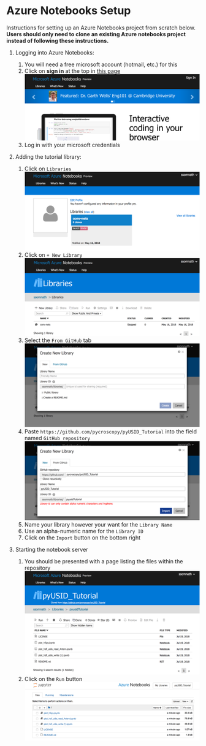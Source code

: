 # Azure Notebooks Setup

Instructions for setting up an Azure Notebooks project from scratch below. 
**Users should only need to clone an existing Azure notebooks project instead of following these instructions.**

1.  Logging into Azure Notebooks:

    1.  You will need a free microsoft account (hotmail, etc.)
        for this
    2.  Click on **sign in** at the top in [this
        page](https://notebooks.azure.com)
        ![Azure login page](./azure_screenshots/0.png)
    3. Log in with your microsoft credentials
2.  Adding the tutorial library:

    1.  Click on `Libraries`
        ![Libraries page](./azure_screenshots/1.png)
    2.  Click on `+ New Library`
        ![Libraries page 2](./azure_screenshots/2.png)
    3.  Select the `From GitHub` tab
        ![Adding library](./azure_screenshots/3.png)
    4.  Paste `https://github.com/pycroscopy/pyUSID_Tutorial`
        into the field named `GitHub repository`
        ![GitHub library](./azure_screenshots/4.png)
    5.  Name your library however your want for the
        `Library Name`
    6.  Use an alpha-numeric name for the `Library ID`
    7. Click on the `Import` button on the bottom right
    
3.  Starting the notebook server

    1.  You should be presented with a page listing the files
        within the repository
        ![Library added](./azure_screenshots/5.png)
    2.  Click on the `Run` button
        ![Run library](./azure_screenshots/6.png)
